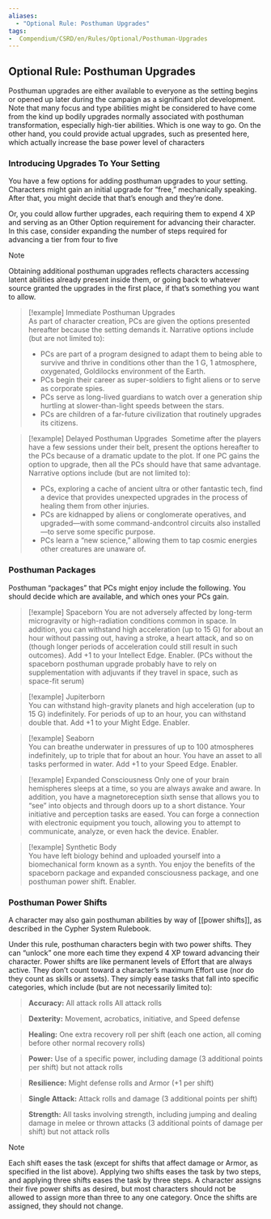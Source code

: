```yaml
---
aliases:
  - "Optional Rule: Posthuman Upgrades"
tags:
-  Compendium/CSRD/en/Rules/Optional/Posthuman-Upgrades
---
```

## Optional Rule: Posthuman Upgrades

Posthuman upgrades are either available to everyone as the setting begins or opened up later during the campaign as a significant plot development. Note that many focus and type abilities might be considered to have come from the kind up bodily upgrades normally associated with posthuman transformation, especially high-tier abilities. Which is one way to go. On the other hand, you could provide actual upgrades, such as presented here, which actually increase the base power level of characters

### Introducing Upgrades To Your Setting  
You have a few options for adding posthuman upgrades to your setting. Characters might gain an initial upgrade for “free,” mechanically speaking. After that, you might decide that that’s enough and they’re done.  

Or, you could allow further upgrades, each requiring them to expend 4 XP and serving as an Other Option requirement for advancing their character. In this case, consider expanding the number of steps required for advancing a tier from four to five

>[!note]  
> Obtaining additional posthuman upgrades reflects characters accessing latent abilities already present inside them, or going back to whatever source granted the upgrades in the first place, if that’s something you want to allow.


> [!example] Immediate Posthuman Upgrades  
> As part of character creation, PCs are given the options presented hereafter because the setting demands it. Narrative options include (but are not limited to): 
> - PCs are part of a program designed to adapt them to being able to survive and thrive in conditions other than the 1 G, 1 atmosphere, oxygenated, Goldilocks environment of the Earth.  
> - PCs begin their career as super-soldiers to fight aliens or to serve as corporate spies.  
> - PCs serve as long-lived guardians to watch over a generation ship hurtling at slower-than-light speeds between the stars.  
> - PCs are children of a far-future civilization that routinely upgrades its citizens.  

> [!example] Delayed Posthuman Upgrades  
> Sometime after the players have a few sessions under their belt, present the options hereafter to the PCs because of a dramatic update to the plot. If one PC gains the option to upgrade, then all the PCs should have that same advantage. Narrative options include (but are not limited to):  
> - PCs, exploring a cache of ancient ultra or other fantastic tech, find a device that provides unexpected upgrades in the process of healing them from other injuries.  
> - PCs are kidnapped by aliens or conglomerate operatives, and upgraded—with some command-andcontrol circuits also installed—to serve some specific purpose.  
> - PCs learn a “new science,” allowing them to tap cosmic energies other creatures are unaware of.
### Posthuman Packages  

Posthuman “packages” that PCs might enjoy include the following. You should decide which are available, and which ones your PCs gain.

> [!example] Spaceborn
> You are not adversely affected by long-term microgravity or high-radiation conditions common in space. In addition, you can withstand high acceleration (up to 15 G) for about an hour without passing out, having a stroke, a heart attack, and so on (though longer periods of acceleration could still result in such outcomes). Add +1 to your Intellect Edge. Enabler. (PCs without the spaceborn posthuman upgrade probably have to rely on supplementation with adjuvants if they travel in space, such as space-fit serum)

> [!example] Jupiterborn  
> You can withstand high-gravity planets and high acceleration (up to 15 G) indefinitely. For periods of up to an hour, you can withstand double that. Add +1 to your Might Edge. Enabler. 


> [!example] Seaborn  
> You can breathe underwater in pressures of up to 100 atmospheres indefinitely, up to triple that for about an hour. You have an asset to all tasks performed in water. Add +1 to your Speed Edge. Enabler. 

> [!example] Expanded Consciousness
> Only one of your brain hemispheres sleeps at a time, so you are always awake and aware. In addition, you have a magnetoreception sixth sense that allows you to “see” into objects and through doors up to a short distance. Your initiative and perception tasks are eased. You can forge a connection with electronic equipment you touch, allowing you to attempt to communicate, analyze, or even hack the device. Enabler. 

> [!example] Synthetic Body   
> You have left biology behind and uploaded yourself into a biomechanical form known as a synth. You enjoy the benefits of the spaceborn package and expanded consciousness package, and one posthuman power shift. Enabler.

### Posthuman Power Shifts  
 A character may also gain posthuman abilities by way of [[power shifts]], as described in the Cypher System Rulebook.  
 
 Under this rule, posthuman characters begin with two power shifts. They can “unlock” one more each time they expend 4 XP toward advancing their character. Power shifts are like permanent levels of Effort that are always active. They don’t count toward a character’s maximum Effort use (nor do they count as skills or assets). They simply ease tasks that fall into specific categories, which include (but are not necessarily limited to):  
> **Accuracy:** All attack rolls All attack rolls 

>**Dexterity:** Movement, acrobatics, initiative, and Speed defense 

>**Healing:** One extra recovery roll per shift (each one action, all coming before other normal recovery rolls)  

>**Power:** Use of a specific power, including damage (3 additional points per shift) but not attack rolls 

> **Resilience:** Might defense rolls and Armor (+1 per shift) 

>**Single Attack:** Attack rolls and damage (3 additional points per shift) 

>**Strength:** All tasks involving strength, including jumping and dealing damage in melee or thrown attacks (3 additional points of damage per shift) but not attack rolls 

>[!note]  
>Each shift eases the task (except for shifts that affect damage or Armor, as specified in the list above). Applying two shifts eases the task by two steps, and applying three shifts eases the task by three steps. A character assigns their five power shifts as desired, but most characters should not be allowed to assign more than three to any one category. Once the shifts are assigned, they should not change.